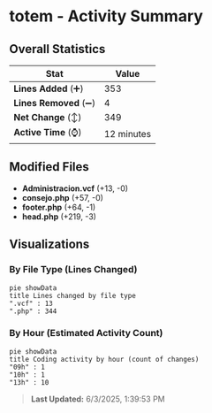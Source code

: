 # totem - Activity Summary 

## Overall Statistics

| Stat                   | Value                                                             |
| ---------------------- | ----------------------------------------------------------------- |
| **Lines Added** (➕)   | 353                                          |
| **Lines Removed** (➖) | 4                                        |
| **Net Change** (↕)    | 349                |
| **Active Time** (⌚)   | 12 minutes |


## Modified Files
- **Administracion.vcf** (+13, -0)
- **consejo.php** (+57, -0)
- **footer.php** (+64, -1)
- **head.php** (+219, -3)

## Visualizations

### By File Type (Lines Changed)

```mermaid
pie showData
title Lines changed by file type
".vcf" : 13
".php" : 344
```

### By Hour (Estimated Activity Count)

```mermaid
pie showData
title Coding activity by hour (count of changes)
"09h" : 1
"10h" : 1
"13h" : 10
```


> **Last Updated:** 6/3/2025, 1:39:53 PM